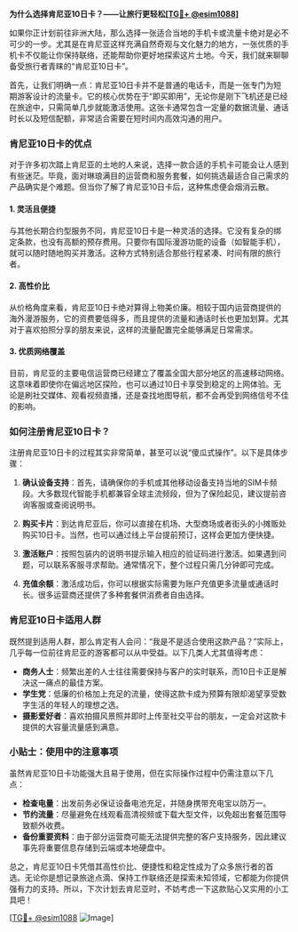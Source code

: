 **为什么选择肯尼亚10日卡？——让旅行更轻松[[TG💪+ @esim1088](https://t.me/s/esim1088)]**

如果你正计划前往非洲大陆，那么选择一张适合当地的手机卡或流量卡绝对是必不可少的一步。尤其是在肯尼亚这样充满自然奇观与文化魅力的地方，一张优质的手机卡不仅能让你保持联络，还能帮助你更好地探索这片土地。今天，我们就来聊聊备受旅行者青睐的“肯尼亚10日卡”。

首先，让我们明确一点：肯尼亚10日卡并不是普通的电话卡，而是一张专门为短期游客设计的流量卡。它的核心优势在于“即买即用”，无论你是刚下飞机还是已经在旅途中，只需简单几步就能激活使用。这张卡通常包含一定量的数据流量、通话时长以及短信配额，非常适合需要在短时间内高效沟通的用户。

### 肯尼亚10日卡的优点

对于许多初次踏上肯尼亚的土地的人来说，选择一款合适的手机卡可能会让人感到有些迷茫。毕竟，面对琳琅满目的运营商和服务套餐，如何挑选最适合自己需求的产品确实是个难题。但当你了解了肯尼亚10日卡后，这种焦虑便会烟消云散。

#### 1. 灵活且便捷
与其他长期合约型服务不同，肯尼亚10日卡是一种灵活的选择。它没有复杂的绑定条款，也没有高额的预存费用。只要你有国际漫游功能的设备（如智能手机），就可以随时随地购买并激活。这种方式特别适合那些行程紧凑、时间有限的旅行者。

#### 2. 高性价比
从价格角度来看，肯尼亚10日卡绝对算得上物美价廉。相较于国内运营商提供的海外漫游服务，它的资费要低得多，而且提供的流量和通话时长也更加划算。尤其对于喜欢拍照分享的朋友来说，这样的流量配置完全能够满足日常需求。

#### 3. 优质网络覆盖
目前，肯尼亚的主要电信运营商已经建立了覆盖全国大部分地区的高速移动网络。这意味着即使你在偏远地区探险，也可以通过10日卡享受到稳定的上网体验。无论是刷社交媒体、观看视频直播，还是查找地图导航，都不会再受到网络信号不佳的影响。

### 如何注册肯尼亚10日卡？

注册肯尼亚10日卡的过程其实非常简单，甚至可以说“傻瓜式操作”。以下是具体步骤：

1. **确认设备支持**：首先，请确保你的手机或其他移动设备支持当地的SIM卡频段。大多数现代智能手机都兼容全球主流频段，但为了保险起见，建议提前咨询客服或查阅说明书。
   
2. **购买卡片**：到达肯尼亚后，你可以直接在机场、大型商场或者街头的小摊贩处购买10日卡。当然，也可以通过线上平台提前预订，这样会更加方便快捷。

3. **激活账户**：按照包装内的说明书提示输入相应的验证码进行激活。如果遇到问题，可以联系客服寻求帮助。通常情况下，整个过程只需几分钟即可完成。

4. **充值余额**：激活成功后，你可以根据实际需要为账户充值更多流量或通话时长。很多运营商还提供了多种套餐供消费者自由选择。

### 肯尼亚10日卡适用人群

既然提到适用人群，那么肯定有人会问：“我是不是适合使用这款产品？”实际上，几乎每一位前往肯尼亚的游客都可以从中受益。以下几类人尤其值得考虑：

- **商务人士**：频繁出差的人士往往需要保持与客户的实时联系，而10日卡正是解决这一痛点的最佳方案。
- **学生党**：低廉的价格加上充足的流量，使得这款卡成为预算有限却渴望享受数字生活的年轻人的理想之选。
- **摄影爱好者**：喜欢拍摄风景照并即时上传至社交平台的朋友，一定会对这款卡提供的大容量流量感到满意。

### 小贴士：使用中的注意事项

虽然肯尼亚10日卡功能强大且易于使用，但在实际操作过程中仍需注意以下几点：

- **检查电量**：出发前务必保证设备电池充足，并随身携带充电宝以防万一。
- **节约流量**：尽量避免在线观看高清视频或下载大型文件，以免超出套餐范围导致额外收费。
- **备份重要资料**：由于部分运营商可能无法提供完整的客户支持服务，因此建议事先将重要信息存储到云端或本地硬盘中。

总之，肯尼亚10日卡凭借其高性价比、便捷性和稳定性成为了众多旅行者的首选。无论你是想记录旅途点滴、保持工作联络还是探索未知领域，它都能为你提供强有力的支持。所以，下次计划去肯尼亚时，不妨考虑一下这款贴心又实用的小工具吧！

[[TG💪+ @esim1088](https://t.me/s/esim1088) ![Image](https://i.postimg.cc/4NQfJmqS/Snipaste-2025-05-13-00-14-12.png)]